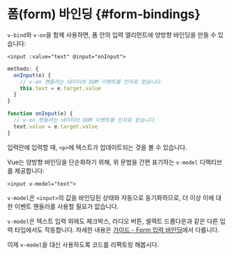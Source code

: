 # 폼(form) 바인딩 {#form-bindings}

`v-bind`와 `v-on`을 함께 사용하면, 폼 안의 입력 엘리먼트에 양방향 바인딩을 만들 수 있습니다:

```vue-html
<input :value="text" @input="onInput">
```

<div class="options-api">

```js
methods: {
  onInput(e) {
    // v-on 핸들러는 네이티브 DOM 이벤트를 인자로 받습니다.
    this.text = e.target.value
  }
}
```

</div>

<div class="composition-api">

```js
function onInput(e) {
  // v-on 핸들러는 네이티브 DOM 이벤트를 인자로 받습니다.
  text.value = e.target.value
}
```

</div>

입력란에 입력할 때, `<p>`에 텍스트가 업데이트되는 것을 볼 수 있습니다.

Vue는 양방향 바인딩을 단순화하기 위해, 위 문법을 간편 표기하는 `v-model` 디렉티브를 제공합니다:

```vue-html
<input v-model="text">
```

`v-model`은 `<input>`의 값을 바인딩된 상태와 자동으로 동기화하므로,
더 이상 이에 대한 이벤트 핸들러를 사용할 필요가 없습니다.

`v-model`은 텍스트 입력 외에도 체크박스, 라디오 버튼, 셀렉트 드롭다운과 같은 다른 입력 타입에서도 작동합니다.
자세한 내용은 <a target="_blank" href="/guide/essentials/forms.html">가이드 - Form 입력 바인딩</a>에서 다룹니다.

이제 `v-model`을 대신 사용하도록 코드를 리팩토링 해봅시다.
